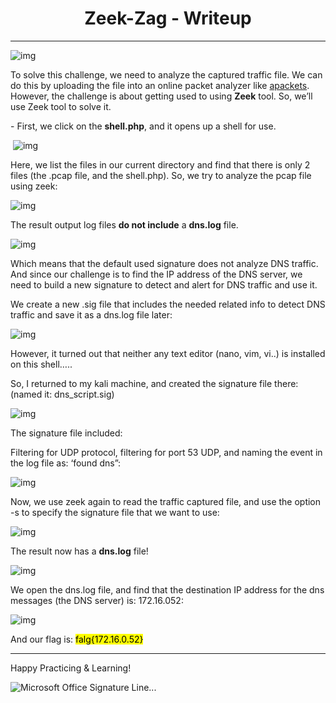 <center><b><h1>Zeek-Zag - Writeup</h1></b></center>

***



![img](https://s2.loli.net/2023/11/28/vjmIfPNuL8swrBq.jpg)



To solve this challenge, we need to analyze the captured traffic file. We can do this by uploading the file into an online packet analyzer like [apackets](https://apackets.com/upload). However, the challenge is about getting used to using **Zeek** tool. So, we’ll use Zeek tool to solve it.

\-    First, we click on the <b>shell.php</b>, and it opens up a shell for use.

​              ![img](https://s2.loli.net/2023/11/28/5EHTA8uSIP4Xxpy.png)

 

 Here, we list the files in our current directory and find that there is only 2 files (the .pcap file, and the shell.php). So, we try to analyze the pcap file using zeek: 

![img](https://s2.loli.net/2023/11/28/cGrzZR4JUiXnhf8.png)

The result output log files **do not include** a **dns.log** file. 

![img](https://s2.loli.net/2023/11/28/h9LWtCoGO8QKbTx.png)

Which means that the default used signature does not analyze DNS traffic. And since our challenge is to find the IP address of the DNS server, we need to build a new signature to detect and alert for DNS traffic and use it.

 

We create a new .sig file that includes the needed related info to detect DNS traffic and save it as a dns.log file later:

  

![img](https://s2.loli.net/2023/11/28/qOErw9fvAZpTbRm.png)

However, it turned out that neither any text editor (nano, vim, vi..) is installed on this shell…..

So, I returned to my kali machine, and created the signature file there:  (named it: dns_script.sig)

![img](https://s2.loli.net/2023/11/28/a2NMT74YkKLv1WF.png)

The signature file included:

Filtering for UDP protocol, filtering for port 53 UDP, and naming the event in the log file as: ‘found dns”:

![img](https://s2.loli.net/2023/11/28/my7YRAqec4SCQTO.png)

 

Now, we use zeek again to read the traffic captured file, and use the option -s to specify the signature file that we want to use:

![img](https://s2.loli.net/2023/11/28/mBl3gWQuTxHAoYk.png)

The result now has a **dns.log** file!

![img](https://s2.loli.net/2023/11/28/ke2LJGrpI8ZRN13.jpg)

We open the dns.log file, and find that the destination IP address for the dns messages (the DNS server) is: 172.16.052:

![img](https://s2.loli.net/2023/11/28/WvOXkoDaTeAI5yQ.png)

And our flag is:    <mark>falg{172.16.0.52}</mark>

***

 

Happy Practicing & Learning!

 ![Microsoft Office Signature Line...](https://s2.loli.net/2023/11/28/Vtr9RcWax5k8OIU.png)